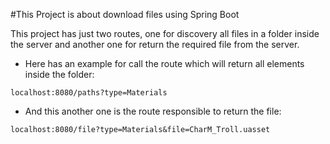 #This Project is about download files using Spring Boot 

This project has just two routes, one for discovery all files in a folder inside the server and another one for return the required file from the server.

- Here has an example for call the route which will return all elements inside the folder:
```
localhost:8080/paths?type=Materials
```

- And this another one is the route responsible to return the file:
``` 
localhost:8080/file?type=Materials&file=CharM_Troll.uasset
```
